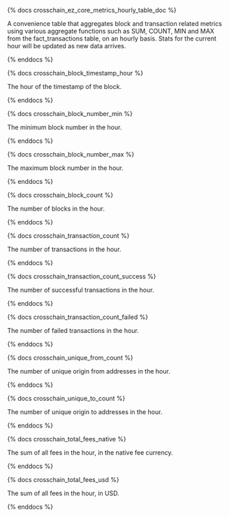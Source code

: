 {% docs crosschain_ez_core_metrics_hourly_table_doc %}

A convenience table that aggregates block and transaction related metrics using various aggregate functions such as SUM, COUNT, MIN and MAX from the fact_transactions table, on an hourly basis. Stats for the current hour will be updated as new data arrives.

{% enddocs %}

{% docs crosschain_block_timestamp_hour %}

The hour of the timestamp of the block.

{% enddocs %}

{% docs crosschain_block_number_min %}

The minimum block number in the hour.

{% enddocs %}

{% docs crosschain_block_number_max %}

The maximum block number in the hour.

{% enddocs %}

{% docs crosschain_block_count %}

The number of blocks in the hour.

{% enddocs %}

{% docs crosschain_transaction_count %}

The number of transactions in the hour.

{% enddocs %}

{% docs crosschain_transaction_count_success %}

The number of successful transactions in the hour.

{% enddocs %}

{% docs crosschain_transaction_count_failed %}

The number of failed transactions in the hour.

{% enddocs %}

{% docs crosschain_unique_from_count %}

The number of unique origin from addresses in the hour.

{% enddocs %}

{% docs crosschain_unique_to_count %}

The number of unique origin to addresses in the hour.

{% enddocs %}

{% docs crosschain_total_fees_native %}

The sum of all fees in the hour, in the native fee currency.

{% enddocs %}

{% docs crosschain_total_fees_usd %}

The sum of all fees in the hour, in USD.

{% enddocs %}